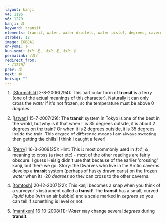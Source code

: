 ```yaml
---
layout: kanji
v4: 1195
v6: 1279
kanji: 渡
keyword: transit
elements: transit, water, water droplets, water pistol, degrees, caverns, cave, twenty, crotch
strokes: 12
image: E6B8A1
on-yomi: ト
kun-yomi: わた.る、-わた.る、わた.す
permalink: /渡/
redirect_from:
 - /1279/
prev: 度
next: 奔
heisig: ""
---
```


1) [<a href="http://kanji.koohii.com/profile/Stormchild">Stormchild</a>] 3-8-2006(294): This particular form of<strong> transit</strong> is a ferry (one of the actual meanings of this character). Naturally it can only cross the <em>water</em> if it&#039;s not frozen, so the temperature must be above 0 <em>degrees</em>.

2) [<a href="http://kanji.koohii.com/profile/Istvan">Istvan</a>] 15-7-2007(29): The<strong> transit</strong> system in Tokyo is one of the best in the wrold, but why is it that when it is 35 degrees outside, it is about 2 degrees on the train? Or when it is 2 degrees outside, it is 35 degrees inside the train. This degree of difference means I am always sweating then getting the chills! I think I caught a fever!

3) [<a href="http://kanji.koohii.com/profile/Perry">Perry</a>] 16-3-2009(25): Hint: This is most commonly used in わたる, meaning to cross (a river etc) - most of the other readings are fairly obscure. I guess Heisig didn&#039;t use that because of the earlier &#039;crossing&#039; kanji, but there we go. Story: the Dwarves who live in the Arctic caverns develop a<strong> transit</strong> system (perhaps of husky drawn carts) on the frozen <em>water</em> when its -20 <em>degrees</em> so they can cross to the other caverns.

4) [<a href="http://kanji.koohii.com/profile/tomtosh">tomtosh</a>] 20-12-2007(22): This kanji becomes a snap when you think of a surveyor&#039;s instrument called a<strong> transit</strong>! The<strong> transit</strong> has a small, curved <em>liquid</em> tube (with an air bubble) and a scale marked in <em>degrees</em> so you can tell if something is level or not.

5) [<a href="http://kanji.koohii.com/profile/mantixen">mantixen</a>] 16-10-2008(11): <em>Water</em> may change several <em>degrees</em> during<strong> transit</strong>.

